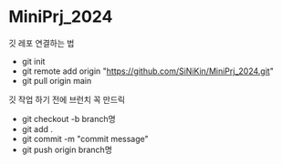 # MiniPrj_2024

깃 레포 연결하는 법
- git init
- git remote add origin "https://github.com/SiNiKin/MiniPrj_2024.git"
- git pull origin main

깃 작업 하기 전에 브런치 꼭 만드릭

- git checkout -b branch명
- git add .
- git commit -m "commit message"
- git push origin branch명
